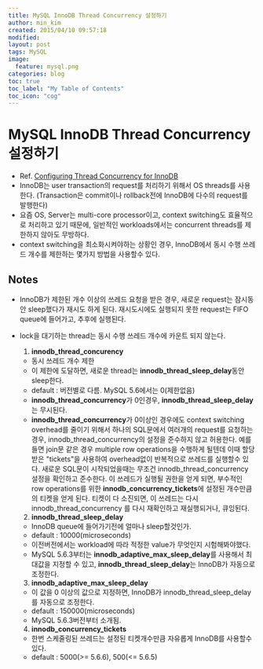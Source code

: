 ```yaml
---
title: MySQL InnoDB Thread Concurrency 설정하기
author: min_kim
created: 2015/04/10 09:57:18
modified:
layout: post
tags: MySQL
image:
  feature: mysql.png
categories: blog
toc: true
toc_label: "My Table of Contents"
toc_icon: "cog"
---
```




# MySQL InnoDB Thread Concurrency 설정하기


*  Ref. [Configuring Thread Concurrency for InnoDB](https://dev.mysql.com/doc/refman/5.6/en/innodb-performance-thread_concurrency.html)
* InnoDB는 user transaction의 request를 처리하기 위해서 OS threads를 사용한다. (Transaction은 commit이나 rollback전에 InnoDB에 다수의 request를 발행한다)
* 요즘 OS, Server는 multi-core processor이고, context switching도 효율적으로 처리하고 있기 때문에, 일반적인 workloads에서는 concurrent threads를 제한하지 않아도 무방하다.
* context switching을 최소화시켜야하는 상황인 경우, InnoDB에서 동시 수행 쓰레드 개수를 제한하는 몇가지 방법을 사용할수 있다.

## Notes
* InnoDB가 제한된 개수 이상의 쓰레드 요청을 받은 경우, 새로운 request는 잠시동안 sleep했다가 재시도 하게 된다. 재시도시에도 실행되지 못한 request는 FIFO queue에 들어가고, 추후에 실행된다.
* lock을 대기하는 thread는 동시 수행 쓰레드 개수에 카운트 되지 않는다.


  1. **innodb_thread_concurency**
    * 동시 쓰레드 개수 제한
    * 이 제한에 도달하면, 새로운 thread는 **innodb_thread_sleep_delay**동안 sleep한다.
    * default : 버전별로 다름. MySQL 5.6에서는 0(제한없음)
    * **innodb_thread_concurrency**가 0인경우, **innodb_thread_sleep_delay**는 무시된다.
    * **innodb_thread_concurrency**가 0이상인 경우에도 context switching overhead를 줄이기 위해서 하나의 SQL문에서 여러개의 request를 요청하는 경우, innodb_thread_concurrency의 설정을 준수하지 않고 허용한다. 예를들면 join문 같은 경우 multiple row operations을 수행하게 될텐데 이때 할당받은 "tickets"을 사용하여 overhead없이 반복적으로 쓰레드를 실행할수 있다. 새로운 SQL문이 시작되었을때는 무조건 innodb_thread_concurrency 설정을 확인하고 준수한다. 이 쓰레드가 실행될 권한을 얻게 되면, 부수적인 row operations를 위한 **innodb_concurrency_tickets**에 설정된 개수만큼의 티켓을 얻게 된다. 티켓이 다 소진되면, 이 쓰레드는 다시 innodb_thread_concurrency 를 다시 재확인하고 재실행되거나, 큐잉된다.
  2. **innodb_thread_sleep_delay**
    * InnoDB queue에 들어가기전에 얼마나 sleep할것인가.
    * default : 10000(microseconds)
    * 이전버전에서는 workload에 따라 적정한 value가 무엇인지 시험해봐야했다.
    * MySQL 5.6.3부터는 **innodb_adaptive_max_sleep_delay**를 사용해서 최대값을 지정할 수 있고, **innodb_thread_sleep_delay**는 InnoDB가 자동으로 조정한다.
  3. **innodb_adaptive_max_sleep_delay**
    * 이 값을 0 이상의 값으로 지정하면, InnoDB가 innodb_thread_sleep_delay를 자동으로 조정한다.
    * default : 150000(microseconds)
    * MySQL 5.6.3버전부터 소개됨.
  4. **innodb_concurrency_tickets**
    * 한번 스케줄링된 쓰레드는 설정된 티켓개수만큼 자유롭게 InnoDB를 사용할수 있다.
    * default : 5000(>= 5.6.6), 500(<= 5.6.5)
